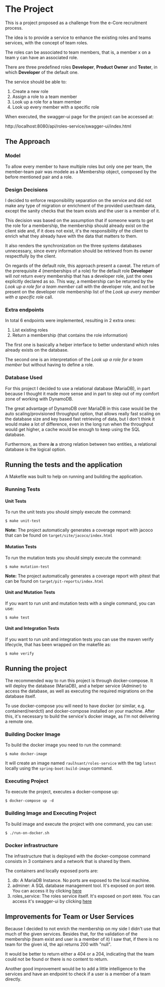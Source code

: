 # The Project

This is a project proposed as a challenge from the e-Core recruitment process.

The idea is to provide a service to enhance the existing roles and teams services, with the concept of team roles.

The roles can be associated to team members, that is, a member x on a team y can have an associated role.  

There are three predefined roles **Developer**, **Product Owner** and **Tester**, in which **Developer** of the 
default one.

The service should be able to:
  1. Create a new role
  2. Assign a role to a team member
  3. Look up a role for a team member
  4. Look up every member with a specific role

When executed, the swagger-ui page for the project can be accessed at:

http://localhost:8080/api/roles-service/swagger-ui/index.html

## The Approach

### Model
To allow every member to have multiple roles but only one per team, the member-team pair was modele as a Membership object, composed by the before mentioned pair and a role.

### Design Decisions

I decided to enforce responsibility separation on the service and did not 
make any type of migration or enrichment of the provided user/team data, except the sanity checks 
that the team exists and the user is a member of it.

This decision was based on the assumption that if someone wants to get the role for a membership, the membership
should already exist on the client side and, if it does not exist, it's the responsibility of the client to enrich 
what they already have with the data that matters to them.

It also renders the synchronization on the three systems databases unnecessary, since every information should be 
retrieved from its owner respectfully by the client.

On regards of the default role, this approach present a caveat. The return of the prerequisite *4* (memberships of 
a role) for the default role **Developer** will *not* return every membership that has a developer role, just the 
ones explicitly declared as so. This way, a membership can be returned by the *Look up a role for a team member* 
call with the developer role, and not be present on the developer role membership list of the *Look up every member 
with a specific role* call.

### Extra endpoints

In total 6 endpoints were implemented, resulting in 2 extra ones:

1. List existing roles
2. Return a membership (that contains the role information)

The first one is basically a helper interface to better understand which roles already exists on the database.

The second one is an interpretation of the *Look up a role for a team member* but without having to define a role.


### Database Used

For this project I decided to use a relational database (MariaDB), in part because I thought it made more sense and in 
part to step out of my comfort zone of working with DynamoDB. 

The great advantage of DynamoDB over MariaDB in this case would be the auto scaling/provisioned throughput option, 
that allows really fast scaling on the database size and key based fast retrieving of data,
but I don't think it would make a lot of difference, even in the long run when the throughput would get higher, a cache would be enough to keep using the SQL 
database.

Furthermore, as there _**is**_ a strong relation between two entities, a relational database is the logical option.  

## Running the tests and the application

A Makefile was built to help on running and building the application.

### Running Tests

#### Unit Tests

To run the unit tests you should simply execute the command:

``` shell script
$ make unit-test
```

**Note:** The project automatically generates a coverage report with jacoco that can be found on `target/site/jacoco/index.html`

#### Mutation Tests

To run the mutation tests you should simply execute the command:

``` shell script
$ make mutation-test
```

**Note:** The project automatically generates a coverage report with pitest that can be found on 
`target/pit-reports/index.html`


#### Unit and Mutation Tests

If you want to run unit and mutation tests with a single command, you can use:

``` shell script
$ make test
```

#### Unit and Integration Tests

If you want to run unit and integration tests you can use the maven verify lifecycle, that has been wrapped on the 
makefile as:

``` shell script
$ make verify
```

## Running the project

The recommended way to run this project is through docker-compose.
It will deploy the database (MariaDB), and a helper service (Adminer) to access the database, as well as executing 
the required migrations on the database itself.

To use docker-compose you will need to have docker (or similar, e.g. containerd/nerdctl) and docker-compose 
installed on your machine. After this, it's necessary to build the service's docker image, as I'm not delivering a 
remote one.

### Building Docker Image

To build the docker image you need to run the command:

``` shell script
$ make docker-image
```

It will create an image named `raulhsant/roles-service` with the tag `latest` locally using the 
`spring-boot:build-image` command.

### Executing Project

To execute the project, executes a docker-compose up:

``` shell script
$ docker-compose up -d
```

### Building Image and Executing Project

To build image and execute the project with one command, you can use:

``` shell script
$ ./run-on-docker.sh
```

### Docker infrastructure

The infrastructure that is deployed with the docker-compose command consists in 3 containers and a network that is 
shared by them.

The containers and locally exposed ports are:

1. db: A MariaDB Instance. No ports are exposed to the local machine.
2. adminer: A SQL database management tool. It's exposed on port `8090`. You can access it by clicking 
   [here](http://localhost:8090)
3. roles_service: The roles service itself. It's exposed on port `8080`. You can access it's swagger-ui by clicking
   [here](http://localhost:8080/api/roles-service/swagger-ui/index.html)


## Improvements for Team or User Services

Because I decided to not enrich the membership on my side I didn't use that much of the given services. 
Besides that, for the validation of the membership (team exist and user is a member of it) I saw that, if there is 
no team for the given id, the api returns 200 with "null".

It would be better to return either a 404 or a 204, indicating that the team could not be found or there is no 
content to return.

Another good improvement would be to add a little intelligence to the services and have an endpoint to check if a 
user is a member of a team directly.
